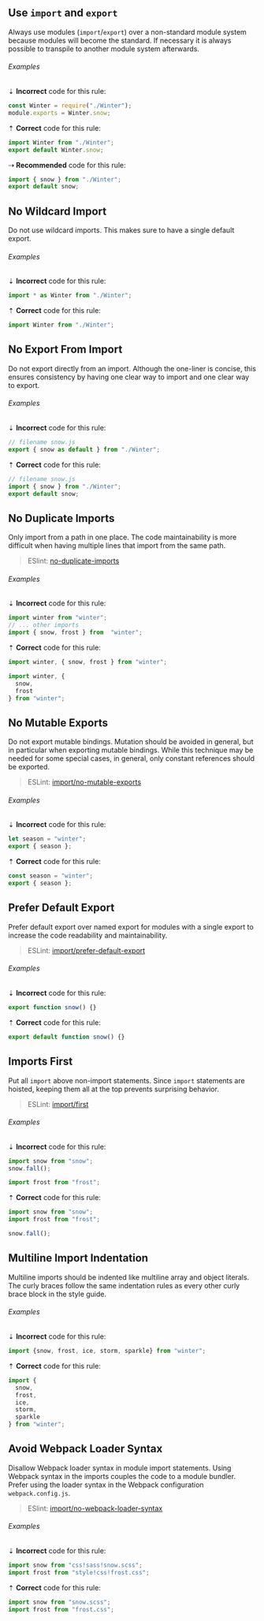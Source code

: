 ## Use `import` and `export`

Always use modules (`import`/`export`) over a non-standard module system because modules will become the standard. If necessary it is always possible to transpile to another module system afterwards.

###### Examples

⇣ **Incorrect** code for this rule:

```js
const Winter = require("./Winter");
module.exports = Winter.snow;
```

⇡ **Correct** code for this rule:

```js
import Winter from "./Winter";
export default Winter.snow;
```

⇢ **Recommended** code for this rule:

```js
import { snow } from "./Winter";
export default snow;
```

## No Wildcard Import

Do not use wildcard imports. This makes sure to have a single default export.

###### Examples

⇣ **Incorrect** code for this rule:

```js
import * as Winter from "./Winter";
```

⇡ **Correct** code for this rule:

```js
import Winter from "./Winter";
```

## No Export From Import

Do not export directly from an import. Although the one-liner is concise, this ensures consistency by having one clear way to import and one clear way to export.

###### Examples

⇣ **Incorrect** code for this rule:

```js
// filename snow.js
export { snow as default } from "./Winter";
```

⇡ **Correct** code for this rule:

```js
// filename snow.js
import { snow } from "./Winter";
export default snow;
```

## No Duplicate Imports

Only import from a path in one place. The code maintainability is more difficult when having multiple lines that import from the same path.

> ESlint: [no-duplicate-imports][eslint-no-duplicate-imports]

###### Examples

⇣ **Incorrect** code for this rule:

```js
import winter from "winter";
// ... other imports
import { snow, frost } from  "winter";
```

⇡ **Correct** code for this rule:

```js
import winter, { snow, frost } from "winter";
```

```js
import winter, {
  snow,
  frost
} from "winter";
```

## No Mutable Exports

Do not export mutable bindings. Mutation should be avoided in general, but in particular when exporting mutable bindings. While this technique may be needed for some special cases, in general, only constant references should be exported.

> ESLint: [import/no-mutable-exports][eslint-plugin-import-no-mutable-exports]

###### Examples

⇣ **Incorrect** code for this rule:

```js
let season = "winter";
export { season };
```

⇡ **Correct** code for this rule:

```js
const season = "winter";
export { season };
```

## Prefer Default Export

Prefer default export over named export for modules with a single export to increase the code readability and maintainability.

> ESLint: [import/prefer-default-export][eslint-plugin-import-prefer-default-export]

###### Examples

⇣ **Incorrect** code for this rule:

```js
export function snow() {}
```

⇡ **Correct** code for this rule:

```js
export default function snow() {}
```

## Imports First

Put all `import` above non-import statements. Since `import` statements are hoisted, keeping them all at the top prevents surprising behavior.

> ESLint: [import/first][eslint-plugin-import-first]

###### Examples

⇣ **Incorrect** code for this rule:

```js
import snow from "snow";
snow.fall();

import frost from "frost";
```

⇡ **Correct** code for this rule:

```js
import snow from "snow";
import frost from "frost";

snow.fall();
```

## Multiline Import Indentation

Multiline imports should be indented like multiline array and object literals. The curly braces follow the same indentation rules as every other curly brace block in the style guide.

###### Examples

⇣ **Incorrect** code for this rule:

```js
import {snow, frost, ice, storm, sparkle} from "winter";
```

⇡ **Correct** code for this rule:

```js
import {
  snow,
  frost,
  ice,
  storm,
  sparkle
} from "winter";
```

## Avoid Webpack Loader Syntax

Disallow Webpack loader syntax in module import statements. Using Webpack syntax in the imports couples the code to a module bundler. Prefer using the loader syntax in the Webpack configuration `webpack.config.js`.

> ESlint: [import/no-webpack-loader-syntax][eslint-plugin-import-no-webpack-loader-syntax]

###### Examples

⇣ **Incorrect** code for this rule:

```js
import snow from "css!sass!snow.scss";
import frost from "style!css!frost.css";
```

⇡ **Correct** code for this rule:

```js
import snow from "snow.scss";
import frost from "frost.css";
```

[eslint-no-duplicate-imports]: https://eslint.org/docs/rules/no-duplicate-imports
[eslint-plugin-import-first]: https://github.com/benmosher/eslint-plugin-import/blob/master/docs/rules/first.md
[eslint-plugin-import-no-mutable-exports]: https://github.com/benmosher/eslint-plugin-import/blob/master/docs/rules/no-mutable-exports.md
[eslint-plugin-import-no-webpack-loader-syntax]: https://github.com/benmosher/eslint-plugin-import/blob/master/docs/rules/no-webpack-loader-syntax.md
[eslint-plugin-import-prefer-default-export]: https://github.com/benmosher/eslint-plugin-import/blob/master/docs/rules/prefer-default-export.md
